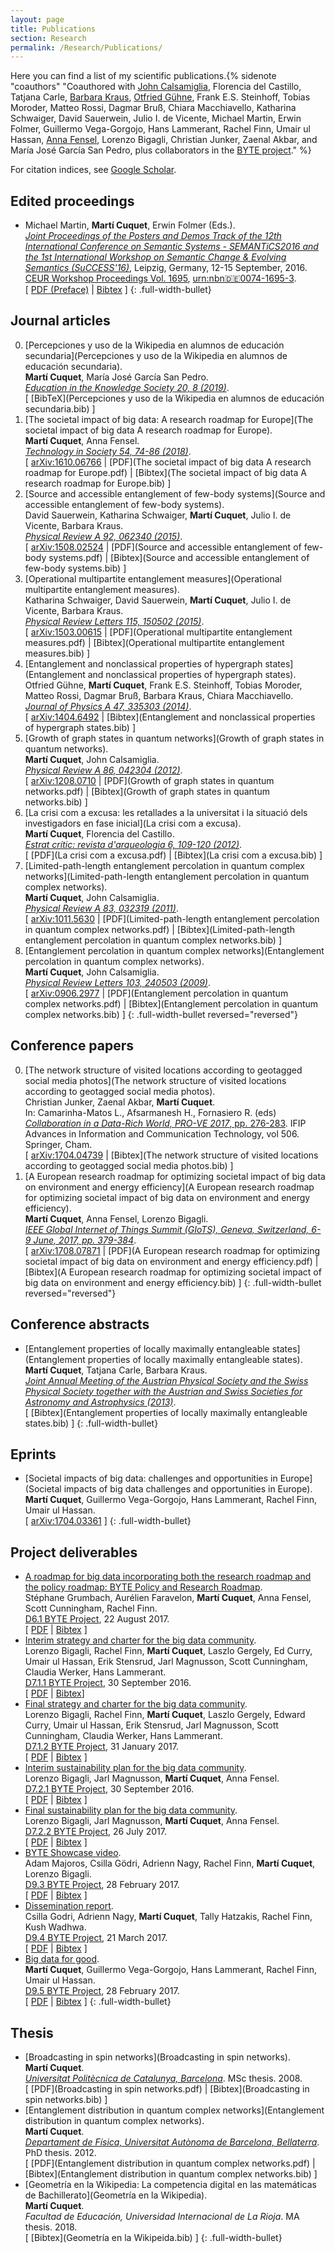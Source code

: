 ```yaml
---
layout: page
title: Publications
section: Research
permalink: /Research/Publications/
---
```


Here you can find a list of my scientific publications.{% sidenote "coauthors" "Coauthored with [John Calsamiglia](http://grupsderecerca.uab.cat/giq/people/john-calsamiglia), Florencia del Castillo, Tatjana Carle, [Barbara Kraus](https://www.uibk.ac.at/th-physik/qig_bk/), [Otfried Gühne](https://www.physik.uni-siegen.de/tqo/members/guehne/), Frank E.S. Steinhoff, Tobias Moroder, Matteo Rossi, Dagmar Bruß, Chiara Macchiavello, Katharina Schwaiger, David Sauerwein, Julio I. de Vicente, Michael Martin, Erwin Folmer, Guillermo Vega-Gorgojo, Hans Lammerant, Rachel Finn, Umair ul Hassan, [Anna Fensel](http://anna.fensel.com/), Lorenzo Bigagli, Christian Junker, Zaenal Akbar, and María José García San Pedro, plus collaborators in the [BYTE project](http://byte-project.eu/)." %}

For citation indices, see [Google Scholar](https://scholar.google.at/citations?user=540UR0IAAAAJ).

## Edited proceedings

- Michael Martin, **Martí Cuquet**, Erwin Folmer (Eds.).  
  _[Joint Proceedings of the Posters and Demos Track of the 12th International Conference on Semantic Systems - SEMANTiCS2016 and the 1st International Workshop on Semantic Change & Evolving Semantics (SuCCESS'16)](SEMPDS-2016)_, Leipzig, Germany, 12-15 September, 2016.  
  [CEUR Workshop Proceedings Vol. 1695](http://ceur-ws.org/Vol-1695/), [urn:nbn:de:0074-1695-3](http://nbn-resolving.de/urn:nbn:de:0074-1695-3).  
  [ [PDF (Preface)](SEMPDS-2016.pdf)
  | [Bibtex](SEMPDS-2016.bib) ]
{: .full-width-bullet}

## Journal articles

0. [Percepciones y uso de la Wikipedia en alumnos de educación secundaria](Percepciones y uso de la Wikipedia en alumnos de educación secundaria).  
   **Martí Cuquet**, María José García San Pedro.  
   _[Education in the Knowledge Society 20, 8 (2019)](http://revistas.usal.es/index.php/eks/article/view/eks20192008)_.  
   [ [BibTeX](Percepciones y uso de la Wikipedia en alumnos de educación secundaria.bib) ]
0. [The societal impact of big data: A research roadmap for Europe](The societal impact of big data A research roadmap for Europe).  
   **Martí Cuquet**, Anna Fensel.  
   _[Technology in Society 54, 74-86 (2018)](https://doi.org/10.1016/j.techsoc.2018.03.005)_.  
   [ [arXiv:1610.06766](http://arxiv.org/abs/1610.06766)
   | [PDF](The societal impact of big data A research roadmap for Europe.pdf)
   | [Bibtex](The societal impact of big data A research roadmap for Europe.bib) ]
0. [Source and accessible entanglement of few-body systems](Source and accessible entanglement of few-body systems).  
   David Sauerwein, Katharina Schwaiger, **Martí Cuquet**, Julio I. de Vicente, Barbara Kraus.  
   _[Physical Review A 92, 062340 (2015)](http://dx.doi.org/10.1103/PhysRevA.92.062340)_.  
   [ [arXiv:1508.02524](http://arxiv.org/abs/1508.02524)
   | [PDF](Source and accessible entanglement of few-body systems.pdf)
   | [Bibtex](Source and accessible entanglement of few-body systems.bib) ]
0. [Operational multipartite entanglement measures](Operational multipartite entanglement measures).  
   Katharina Schwaiger, David Sauerwein, **Martí Cuquet**, Julio I. de Vicente, Barbara Kraus.  
   _[Physical Review Letters 115, 150502 (2015)](http://dx.doi.org/10.1103/PhysRevLett.115.150502)_.  
   [ [arXiv:1503.00615](http://arxiv.org/abs/1503.00615)
   | [PDF](Operational multipartite entanglement measures.pdf)
   | [Bibtex](Operational multipartite entanglement measures.bib) ]
0. [Entanglement and nonclassical properties of hypergraph states](Entanglement and nonclassical properties of hypergraph states).  
   Otfried Gühne, **Martí Cuquet**, Frank E.S. Steinhoff, Tobias Moroder, Matteo Rossi, Dagmar Bruß, Barbara Kraus, Chiara Macchiavello.  
   _[Journal of Physics A 47, 335303 (2014)](http://dx.doi.org/10.1088/1751-8113/47/33/335303)_.  
   [ [arXiv:1404.6492](http://arxiv.org/abs/1404.6492)
   | [Bibtex](Entanglement and nonclassical properties of hypergraph states.bib) ]
0. [Growth of graph states in quantum networks](Growth of graph states in quantum networks).  
   **Martí Cuquet**, John Calsamiglia.  
   _[Physical Review A 86, 042304 (2012)](http://dx.doi.org/10.1103/PhysRevA.86.042304)_.  
   [ [arXiv:1208.0710](http://arxiv.org/abs/1208.0710)
   | [PDF](Growth of graph states in quantum networks.pdf)
   | [Bibtex](Growth of graph states in quantum networks.bib) ]
0. [La crisi com a excusa: les retallades a la universitat i la situació dels investigadors en fase inicial](La crisi com a excusa).  
   **Martí Cuquet**, Florencia del Castillo.  
   _[Estrat crític: revista d'arqueologia 6, 109-120 (2012)](http://ddd.uab.cat/record/107241/)_.  
   [ [PDF](La crisi com a excusa.pdf)
   | [Bibtex](La crisi com a excusa.bib) ]
0. [Limited-path-length entanglement percolation in quantum complex networks](Limited-path-length entanglement percolation in quantum complex networks).  
   **Martí Cuquet**, John Calsamiglia.  
   _[Physical Review A 83, 032319 (2011)](http://dx.doi.org/10.1103/PhysRevA.83.032319)_.  
   [ [arXiv:1011.5630](http://arxiv.org/abs/1011.5630)
   | [PDF](Limited-path-length entanglement percolation in quantum complex networks.pdf)
   | [Bibtex](Limited-path-length entanglement percolation in quantum complex networks.bib) ]
0. [Entanglement percolation in quantum complex networks](Entanglement percolation in quantum complex networks).  
   **Martí Cuquet**, John Calsamiglia.  
   _[Physical Review Letters 103, 240503 (2009)](http://dx.doi.org/10.1103/PhysRevLett.103.240503)_.  
   [ [arXiv:0906.2977](http://arxiv.org/abs/0906.2977)
   | [PDF](Entanglement percolation in quantum complex networks.pdf)
   | [Bibtex](Entanglement percolation in quantum complex networks.bib) ]
{: .full-width-bullet reversed="reversed"}

## Conference papers

0. [The network structure of visited locations according to geotagged social media photos](The network structure of visited locations according to geotagged social media photos).  
   Christian Junker, Zaenal Akbar, **Martí Cuquet**.  
   In: Camarinha-Matos L., Afsarmanesh H., Fornasiero R. (eds) [_Collaboration in a Data-Rich World, PRO-VE 2017_, pp. 276-283](https://doi.org/10.1007/978-3-319-65151-4_26). IFIP Advances in Information and Communication Technology, vol 506. Springer, Cham.  
   [ [arXiv:1704.04739](http://arxiv.org/abs/1704.04739)
   | [Bibtex](The network structure of visited locations according to geotagged social media photos.bib) ]
0. [A European research roadmap for optimizing societal impact of big data on environment and energy efficiency](A European research roadmap for optimizing societal impact of big data on environment and energy efficiency).  
   **Martí Cuquet**, Anna Fensel, Lorenzo Bigagli.  
   _[IEEE Global Internet of Things Summit (GIoTS), Geneva, Switzerland, 6-9 June, 2017, pp. 379-384](https://doi.org/10.1109/GIOTS.2017.8016274)_.  
   [ [arXiv:1708.07871](https://arxiv.org/abs/1708.07871)
   | [PDF](A European research roadmap for optimizing societal impact of big data on environment and energy efficiency.pdf)
   | [Bibtex](A European research roadmap for optimizing societal impact of big data on environment and energy efficiency.bib) ]
{: .full-width-bullet reversed="reversed"}

## Conference abstracts

- [Entanglement properties of locally maximally entangleable states](Entanglement properties of locally maximally entangleable states).  
  **Martí Cuquet**, Tatjana Carle, Barbara Kraus.  
  _[Joint Annual Meeting of the Austrian Physical Society and the Swiss Physical Society together with the Austrian and Swiss Societies for Astronomy and Astrophysics (2013)](https://inis.iaea.org/search/search.aspx?orig_q=RN:45093114)_.  
  [ [Bibtex](Entanglement properties of locally maximally entangleable states.bib) ]
{: .full-width-bullet}

## Eprints

- [Societal impacts of big data: challenges and opportunities in Europe](Societal impacts of big data challenges and opportunities in Europe).  
  **Martí Cuquet**, Guillermo Vega-Gorgojo, Hans Lammerant, Rachel Finn, Umair ul Hassan.  
  [ [arXiv:1704.03361](https://arxiv.org/abs/1704.03361) ]
{: .full-width-bullet}

## Project deliverables

- [A roadmap for big data incorporating both the research roadmap and the policy roadmap: BYTE Policy and Research Roadmap](BYTE-D6-1).  
  Stéphane Grumbach, Aurélien Faravelon, **Martí Cuquet**, Anna Fensel, Scott Cunningham, Rachel Finn.  
  [D6.1 BYTE Project](https://doi.org/10.5281/zenodo.1195745), 22 August 2017.  
  [ [PDF](BYTE-D6-1.pdf)
  | [Bibtex](BYTE-D6-1.bib) ]
- [Interim strategy and charter for the big data community](BYTE-D7-1-1).  
  Lorenzo Bigagli, Rachel Finn, **Martí Cuquet**, Laszlo Gergely, Ed Curry, Umair ul Hassan, Erik Stensrud, Jarl Magnusson, Scott Cunningham, Claudia Werker, Hans Lammerant.  
  [D7.1.1 BYTE Project](https://doi.org/10.5281/zenodo.1195873), 30 September 2016.  
  [ [PDF](BYTE-D7-1-1.pdf)
  | [Bibtex](BYTE-D7-1-1.bib)]
- [Final strategy and charter for the big data community](BYTE-D7-1-2).  
  Lorenzo Bigagli, Rachel Finn, **Martí Cuquet**, Laszlo Gergely, Edward Curry, Umair ul Hassan, Erik Stensrud, Jarl Magnusson, Scott Cunningham, Claudia Werker, Hans Lammerant.  
  [D7.1.2 BYTE Project](https://doi.org/10.5281/zenodo.1196836), 31 January 2017.  
  [ [PDF](BYTE-D7-1-2.pdf)
  | [Bibtex](BYTE-D7-1-2.pdf) ]
- [Interim sustainability plan for the big data community](BYTE-D7-2-1).  
  Lorenzo Bigagli, Jarl Magnusson, **Martí Cuquet**, Anna Fensel.  
  [D7.2.1 BYTE Project](https://doi.org/10.5281/zenodo.166700), 30 September 2016.  
  [ [PDF](BYTE-D7-2-1.pdf)
  | [Bibtex](BYTE-D7-2-1.bib) ]
- [Final sustainability plan for the big data community](BYTE-D7-2-2).  
  Lorenzo Bigagli, Jarl Magnusson, **Martí Cuquet**, Anna Fensel.  
  [D7.2.2 BYTE Project](https://doi.org/10.5281/zenodo.1196794), 26 July 2017.  
  [ [PDF](BYTE-D7-2-2.pdf)
  | [Bibtex](BYTE-D7-2-2.bib) ]
- [BYTE Showcase video](BYTE-D9-3).  
  Adam Majoros, Csilla Gödri, Adrienn Nagy, Rachel Finn, **Martí Cuquet**, Lorenzo Bigagli.  
  [D9.3 BYTE Project](https://doi.org/10.5281/zenodo.1196850), 28 February 2017.  
  [ [PDF](BYTE-D9-3.pdf)
  | [Bibtex](BYTE-D9-3.bib) ]
- [Dissemination report](BYTE-D9-4).  
  Csilla Godri, Adrienn Nagy, **Martí Cuquet**, Tally Hatzakis, Rachel Finn, Kush Wadhwa.  
  [D9.4 BYTE Project](https://doi.org/10.5281/zenodo.1196856), 21 March 2017.  
  [ [PDF](BYTE-D9-4.pdf)
  | [Bibtex](BYTE-D9-4.bib) ]
- [Big data for good](BYTE-D9-5).  
  **Martí Cuquet**, Guillermo Vega-Gorgojo, Hans Lammerant, Rachel Finn, Umair ul Hassan.  
  [D9.5 BYTE Project](https://doi.org/10.5281/zenodo.1196862), 28 February 2017.  
  [ [PDF](BYTE-D9-5.pdf)
  | [Bibtex](BYTE-D9-5.bib) ]
{: .full-width-bullet}

## Thesis

- [Broadcasting in spin networks](Broadcasting in spin networks).  
  **Martí Cuquet**.  
  _[Universitat Politècnica de Catalunya, Barcelona](http://upcommons.upc.edu/handle/2099.1/6010)_. MSc thesis. 2008.  
  [ [PDF](Broadcasting in spin networks.pdf)
  | [Bibtex](Broadcasting in spin networks.bib) ]
- [Entanglement distribution in quantum complex networks](Entanglement distribution in quantum complex networks).  
  **Martí Cuquet**.  
  _[Departament de Física, Universitat Autònoma de Barcelona, Bellaterra](http://tdx.cat/handle/10803/107850)_. PhD thesis. 2012.  
  [ [PDF](Entanglement distribution in quantum complex networks.pdf)
  | [Bibtex](Entanglement distribution in quantum complex networks.bib) ]
- [Geometría en la Wikipedia: La competencia digital en las matemáticas de Bachillerato](Geometría en la Wikipedia).  
  **Martí Cuquet**.  
  _Facultad de Educación, Universidad Internacional de La Rioja_. MA thesis.  2018.  
  [ [Bibtex](Geometría en la Wikipeida.bib) ]
{: .full-width-bullet}
